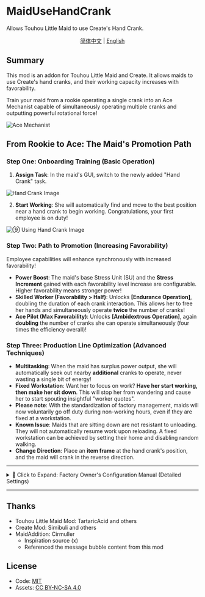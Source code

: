 # MaidUseHandCrank

Allows Touhou Little Maid to use Create's Hand Crank.

<p align="center">
    <a href="README.md">简体中文</a> | 
    <a href="README.en_us.md">English</a>
</p>

## Summary

This mod is an addon for Touhou Little Maid and Create. It allows maids to use Create's hand cranks, and their working capacity increases with favorability.

Train your maid from a rookie operating a single crank into an Ace Mechanist capable of simultaneously operating multiple cranks and outputting powerful rotational force!

![Ace Mechanist](https://s2.loli.net/2025/09/23/FjGfo6ESyCtLJlB.png)

## From Rookie to Ace: The Maid's Promotion Path

### Step One: Onboarding Training (Basic Operation)
1.  **Assign Task**: In the maid's GUI, switch to the newly added "Hand Crank" task.

![Hand Crank Image](https://s2.loli.net/2025/09/13/jtRoi6OU2cumlfG.png)

2.  **Start Working**: She will automatically find and move to the best position near a hand crank to begin working. Congratulations, your first employee is on duty!

![⑨ Using Hand Crank Image](https://s2.loli.net/2025/09/13/IJG8MVOjoeByRca.png)

### Step Two: Path to Promotion (Increasing Favorability)

Employee capabilities will enhance synchronously with increased favorability!

-   **Power Boost**: The maid's base Stress Unit (SU) and the **Stress Increment** gained with each favorability level increase are configurable. Higher favorability means stronger power!
-   **Skilled Worker (Favorability > Half)**: Unlocks **[Endurance Operation]**, doubling the duration of each crank interaction. This allows her to free her hands and simultaneously operate **twice** the number of cranks!
-   **Ace Pilot (Max Favorability)**: Unlocks **[Ambidextrous Operation]**, again **doubling** the number of cranks she can operate simultaneously (four times the efficiency overall)!

### Step Three: Production Line Optimization (Advanced Techniques)
-   **Multitasking**: When the maid has surplus power output, she will automatically seek out nearby **additional** cranks to operate, never wasting a single bit of energy!
-   **Fixed Workstation**: Want her to focus on work? **Have her start working, then make her sit down**. This will stop her from wandering and cause her to start spouting insightful "worker quotes".
  -   **Please note**: With the standardization of factory management, maids will now voluntarily go off duty during non-working hours, even if they are fixed at a workstation.
  -   **Known Issue**: Maids that are sitting down are not resistant to unloading. They will not automatically resume work upon reloading. A fixed workstation can be achieved by setting their home and disabling random walking.
-   **Change Direction**: Place an **item frame** at the hand crank's position, and the maid will crank in the reverse direction.

---

<details>
<summary>🔧 Click to Expand: Factory Owner's Configuration Manual (Detailed Settings)</summary>

Now, all configuration items are clearly divided into three categories in-game, allowing for precise management.

### General

| Config Item   | Default | Description                                                                                     |
|:--------------|:-------:|:------------------------------------------------------------------------------------------------|
| Task Priority |   `5`   | The priority of hand crank tasks. The task needs to be reset to take effect after modification. |

### Behavior

| Config Item                 |  Default   | Description                                                                                                                               |
|:----------------------------|:----------:|:------------------------------------------------------------------------------------------------------------------------------------------|
| Center Search Radius(block) | `0` (auto) | Search radius for hand cranks centered around the work center (player/home). Meeting either radius is sufficient. 0 is auto.              |
| Maid Search Radius(block)   | `0` (auto) | Search radius for hand cranks centered around the maid herself. Meeting either radius is sufficient. 0 is auto.                           |
| Reach Radius(block)         |    `4`     | Maximum interaction distance between the maid and the crank.                                                                              |
| Smarter Maid                |   `true`   | The maid will lock on to the target crank before she gets to it to prevent a scramble.                                                    |
| Random Walk                 |   `true`   | Allow maids to "fish with pay". Turning off stabilizes the production line, but increases "work pressure" on employees (trigger bubbles). |
| ItemFrame Interaction       |   `true`   | Allow using the Item Frame to reverse the direction of the maid's operation.                                                              |

### Work

| Config Item                | Default | Description                                                                                                        |
|:---------------------------|:-------:|:-------------------------------------------------------------------------------------------------------------------|
| Chat Bubble Interval(tick) |  `600`  | Average interval for "worker quotes" to appear.                                                                    |
| Operation Interval(tick)   |   `8`   | Determine the frequency of cranking. Needs to be 1~2 ticks less than the duration to maintain continuous rotation. |
| Operation Duration(ticks)  |  `10`   | The amount of time the crank can continue to rotate with each interaction.                                         |
| Base Stress(su)            |  `256`  | Base stress generated when shaking the handle with a maid at zero favorability.                                    |
| Stress Increment(su)       |  `10`   | Additional stress gained per favorability level increase for the maid.                                             |
| Extended Operation         | `true`  | When maid's favorability reaches half level, doubled the duration of crank operation per interaction.              |
| Two-Handed Operation       | `true`  | When maid's favorability reaches maximum level, the maid can operate with both hands.                              |

</details>

---

## Thanks

- Touhou Little Maid Mod: TartaricAcid and others
- Create Mod: Simibuli and others
- MaidAddition: Cirmuller
  - Inspiration source (x)
  - Referenced the message bubble content from this mod

## License
- Code: [MIT](https://mit-license.org/)
- Assets: [CC BY-NC-SA 4.0](https://creativecommons.org/licenses/by-nc-sa/4.0/)
